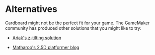 # Alternatives

Cardboard might not be the perfect fit for your game. The GameMaker community has produced other solutions that you might like to try:

- [Ariak's z-tilting solution](https://github.com/GameMakerDiscord/z-tilting)

- [Matharoo's 2.5D platformer blog](https://gamemaker.io/en/blog/utilizing-3d-cameras-in-2d-games)